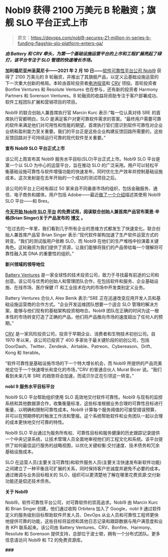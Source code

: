 # Nobl9 获得 2100 万美元 B 轮融资；旗舰 SLO 平台正式上市

> 原文：<https://devops.com/nobl9-secures-21-million-in-series-b-funding-flagship-slo-platform-enters-ga/>

***由 Battery 和 CRV 牵头，为第一个基础设施运营平台的上市和工程扩展亮起了绿灯，该平台专注于 SLO 管理的快速增长市场。***

**加利福尼亚州圣莫尼卡——2021 年 2 月 10 日——**[软件可靠性平台公司 Nobl9](http://www.nobl9.com/) 获得了 2100 万美元的 B 轮融资，并推出了其旗舰产品，以定义云基础设施运营的下一次重大创新的格局。本轮由首轮投资者[电池投资](https://www.battery.com/)和 [CRV](https://crv.com/) 领投。首轮投资者 Bonfire Ventures 和 Resolute Ventures 也在参与，还有新的投资者 Harmony Partners 和 Sorenson Ventures。B 轮融资的收益将资助专注于客户部署成功、软件工程团队扩展和营销项目的项目。

Nobl9 的联合创始人兼首席执行官 Marcin Kurc 表示:“每一位认真对待 SRE 的首席执行官都明白，SLO 是满足客户对更可靠软件需求的答案。“最终用户需要可靠的软件来满足他们对可用性和性能的期望。首席执行官们意识到软件可靠性对企业业绩和盈利能力至关重要。我们的平台正是这些企业构建反馈回路所需要的，这些反馈回路对于可持续运行可靠的现代软件至关重要。”

**宣布 Nobl9 SLO 平台正式上市**

该公司上周宣布其 Nobl9 服务水平目标(SLO)平台正式上市。Nobl9 SLO 平台是第一个以 SLO 为中心的运营平台，旨在推动 SLO 的广泛采用。用户可以轻松平衡基础设施可靠性与软件增强功能的快速发布，同时优化生产效率并控制基础设施成本。这次发射是在去年开始的一个成功的测试项目之后。

该公司的平台上已经有超过 50 家来自不同垂直市场的组织，包括金融服务、通信、电子商务和媒体。用户包括 Adobe——最近[做了一个介绍](https://www.youtube.com/watch?v=rJAyG9tzvSU)描述其使用 Nobl9 SLO 平台——和 Brex。

[**今天开始 Nobl9 SLO 平台**](https://nobl9.com/platform/) **的免费试用，阅读联合创始人兼首席产品官布莱恩·辛格(Brian Singer)关于产品发布的** [**博文**](https://nobl9.com/resources/launching-the-nobl9-slo-platform-today/) **。**

“在过去的一年里，我们看到几乎所有企业的思维方式都发生了快速变化。联合创始人兼首席产品官 Brian Singer 表示:“现代软件架构加速了生产软件运营方式的转变。“我们的测试版用户依赖 SLO，而 Nobl9 在他们的生产堆栈中扮演着关键角色。这轮融资为我们提供了资源，让我们能够将我们的产品带给每一个理解将可靠性融入其 DNA 的重要性的组织。”

**新兴领域的领导地位**

[Battery Ventures](https://www.battery.com/) 是一家全球性的技术投资公司，致力于寻找最有前途的公司和创意。该公司与优秀的创始人和管理团队合作，在包括软件和服务、企业基础设施、在线市场、医疗保健 IT 和工业技术在内的市场中开发类别定义业务。

Battery Ventures 合伙人 Alex Benik 表示:“SRE 正在迅速改变应用开发人员和基础设施运营商的合作方式。“企业开发运维团队想要一个适合 SLO 管理的解决方案，能够与他们现有的基础架构投资相吻合。Nobl9 团队在正确的时间为这一根本性的市场转变打造了正确的产品，他们将产品推向市场的速度超出了任何人的预期。”

[CRV](https://crv.com/) 是一家风险投资公司，投资于早期企业、消费者和生物技术初创公司。自 1970 年以来，该公司已投资了 400 多家处于最关键阶段的初创公司，包括 DoorDash、Twitter、Zendesk、Airtable、Patreon、Cybereason、Drift、Kong 和 Iterable。

“软件可靠性是基础设施市场的下一个特大增长机会，而 Nobl9 所提供的产品完美地定位于一个快速增长和变化的市场，”CRV 的普通合伙人 Murat Bicer 说。“我们看到未来几年 SRE 的趋势将会加速，而诺贝尔正在引领这一转变。”

**nobl 9 服务水平目标平台**

Nobl9 SLO 平台帮助组织使用 SLO 高效地交付软件可靠性。Nobl9 与现有的监控系统和其他数据源合作，收集衡量标准，这些标准根据业务合理的可靠性目标进行衡量，以明确和限制可靠性成本。Nobl9 计算每个服务阈值的可接受错误预算，并可以在预期停机时触发工作流和警报。这个系统帮助软件和业务团队一起以合理的成本更快地交付可靠的特性。

Nobl9 SLO 平台通过为服务所有权、可靠性目标和服务健康的历史跟踪记录提供一个中央记录系统，让技术管理人员全面地审视他们的工程文化和系统。该平台提供了如何最佳运行服务的战略视图，以优化关键权衡:交付速度、技术债务和冗余基础设施成本。

SLO 在运营人员(主要关注可靠性)和软件服务人员(主要关注快速发布新软件功能)之间建立了一种平衡且可扩展的关系，同时保持客户忠诚度并避免不必要的成本。通过微调与业务目标相关的 SLO，组织可以更清楚地了解在哪里花费资源:交付新功能还是偿还技术债务。

**关于 Nobl9**

Nobl9，软件可靠性平台公司，对可靠软件的崇高追求。Nobl9 由 Marcin Kurc 和 Brian Singer 创建，他们通过收购 Orbitera 加入了 Google，nobl 9 通过软件定义的服务级别目标帮助软件开发人员、DevOps 从业人员和可靠性工程师更快地提供可靠的功能，这些目标将监控和其他日志记录和跟踪数据与用户满意度和业务 KPI 联系起来。该公司由 Battery Ventures、CRV、Bonfire、Harmony、Resolute 和 Sorenson 提供支持，总部位于波士顿，拥有一个分布式团队。更多信息请访问 Nobl9 和 T2 的免费资源库。

**###**